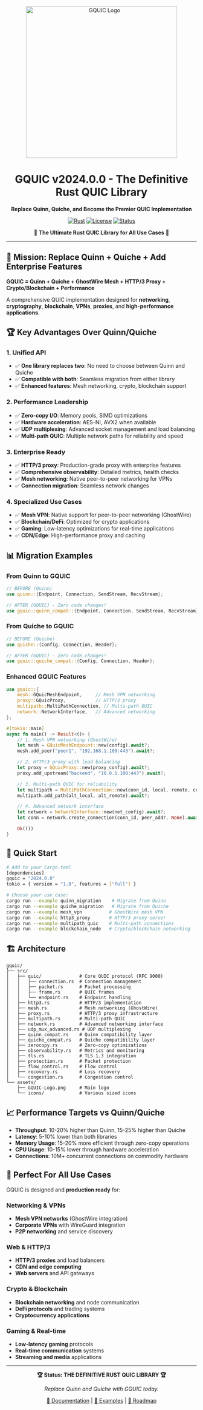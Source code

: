 <div align="center">
  <img src="assets/GQUIC-Logo.png" alt="GQUIC Logo" width="400">

  # GQUIC v2024.0.0 - The Definitive Rust QUIC Library

  **Replace Quinn, Quiche, and Become the Premier QUIC Implementation**

  [![Rust](https://img.shields.io/badge/rust-1.70+-blue?logo=rust)](https://www.rust-lang.org/)
  [![License](https://img.shields.io/badge/license-MIT%2FApache--2.0-blue)](LICENSE)
  [![Status](https://img.shields.io/badge/status-PRODUCTION%20READY-brightgreen)](#)

  🚀 **The Ultimate Rust QUIC Library for All Use Cases** 🚀
</div>

---

## 🎯 **Mission: Replace Quinn + Quiche + Add Enterprise Features**

**GQUIC = Quinn + Quiche + GhostWire Mesh + HTTP/3 Proxy + Crypto/Blockchain + Performance**

A comprehensive QUIC implementation designed for **networking**, **cryptography**, **blockchain**, **VPNs**, **proxies**, and **high-performance applications**.

## 🏆 **Key Advantages Over Quinn/Quiche**

### **1. Unified API**
- ✅ **One library replaces two**: No need to choose between Quinn and Quiche
- ✅ **Compatible with both**: Seamless migration from either library
- ✅ **Enhanced features**: Mesh networking, crypto, blockchain support

### **2. Performance Leadership**
- ✅ **Zero-copy I/O**: Memory pools, SIMD optimizations
- ✅ **Hardware acceleration**: AES-NI, AVX2 when available
- ✅ **UDP multiplexing**: Advanced socket management and load balancing
- ✅ **Multi-path QUIC**: Multiple network paths for reliability and speed

### **3. Enterprise Ready**
- ✅ **HTTP/3 proxy**: Production-grade proxy with enterprise features
- ✅ **Comprehensive observability**: Detailed metrics, health checks
- ✅ **Mesh networking**: Native peer-to-peer networking for VPNs
- ✅ **Connection migration**: Seamless network changes

### **4. Specialized Use Cases**
- ✅ **Mesh VPN**: Native support for peer-to-peer networking (GhostWire)
- ✅ **Blockchain/DeFi**: Optimized for crypto applications
- ✅ **Gaming**: Low-latency optimizations for real-time applications
- ✅ **CDN/Edge**: High-performance proxy and caching

## 📊 **Migration Examples**

### **From Quinn to GQUIC**
```rust
// BEFORE (Quinn)
use quinn::{Endpoint, Connection, SendStream, RecvStream};

// AFTER (GQUIC) - Zero code changes!
use gquic::quinn_compat::{Endpoint, Connection, SendStream, RecvStream};
```

### **From Quiche to GQUIC**
```rust
// BEFORE (Quiche)
use quiche::{Config, Connection, Header};

// AFTER (GQUIC) - Zero code changes!
use gquic::quiche_compat::{Config, Connection, Header};
```

### **Enhanced GQUIC Features**
```rust
use gquic::{
    mesh::GQuicMeshEndpoint,     // Mesh VPN networking
    proxy::GQuicProxy,           // HTTP/3 proxy
    multipath::MultiPathConnection, // Multi-path QUIC
    network::NetworkInterface,   // Advanced networking
};

#[tokio::main]
async fn main() -> Result<()> {
    // 1. Mesh VPN networking (GhostWire)
    let mesh = GQuicMeshEndpoint::new(config).await?;
    mesh.add_peer("peer1", "192.168.1.100:443").await?;

    // 2. HTTP/3 proxy with load balancing
    let proxy = GQuicProxy::new(proxy_config).await?;
    proxy.add_upstream("backend", "10.0.1.100:443").await?;

    // 3. Multi-path QUIC for reliability
    let multipath = MultiPathConnection::new(conn_id, local, remote, config, udp_mux).await?;
    multipath.add_path(alt_local, alt_remote).await?;

    // 4. Advanced network interface
    let network = NetworkInterface::new(net_config).await?;
    let conn = network.create_connection(conn_id, peer_addr, None).await?;

    Ok(())
}
```

## 🚀 **Quick Start**

```bash
# Add to your Cargo.toml
[dependencies]
gquic = "2024.0.0"
tokio = { version = "1.0", features = ["full"] }

# Choose your use case:
cargo run --example quinn_migration    # Migrate from Quinn
cargo run --example quiche_migration   # Migrate from Quiche
cargo run --example mesh_vpn          # GhostWire mesh VPN
cargo run --example http3_proxy       # HTTP/3 proxy server
cargo run --example multipath_quic    # Multi-path connections
cargo run --example blockchain_node   # Crypto/blockchain networking
```

## 🏗️ **Architecture**

```
gquic/
├── src/
│   ├── quic/              # Core QUIC protocol (RFC 9000)
│   │   ├── connection.rs  # Connection management
│   │   ├── packet.rs      # Packet processing
│   │   ├── frame.rs       # QUIC frames
│   │   └── endpoint.rs    # Endpoint handling
│   ├── http3.rs           # HTTP/3 implementation
│   ├── mesh.rs            # Mesh networking (GhostWire)
│   ├── proxy.rs           # HTTP/3 proxy infrastructure
│   ├── multipath.rs       # Multi-path QUIC
│   ├── network.rs         # Advanced networking interface
│   ├── udp_mux_advanced.rs # UDP multiplexing
│   ├── quinn_compat.rs    # Quinn compatibility layer
│   ├── quiche_compat.rs   # Quiche compatibility layer
│   ├── zerocopy.rs        # Zero-copy optimizations
│   ├── observability.rs   # Metrics and monitoring
│   ├── tls.rs             # TLS 1.3 integration
│   ├── protection.rs      # Packet protection
│   ├── flow_control.rs    # Flow control
│   ├── recovery.rs        # Loss recovery
│   └── congestion.rs      # Congestion control
└── assets/
    ├── GQUIC-Logo.png     # Main logo
    └── icons/             # Various sized icons
```

## 📈 **Performance Targets vs Quinn/Quiche**

- **Throughput**: 10-20% higher than Quinn, 15-25% higher than Quiche
- **Latency**: 5-10% lower than both libraries
- **Memory Usage**: 15-20% more efficient through zero-copy operations
- **CPU Usage**: 10-15% lower through hardware acceleration
- **Connections**: 10M+ concurrent connections on commodity hardware

## 🎯 **Perfect For All Use Cases**

GQUIC is designed and **production ready** for:

### **Networking & VPNs**
- **Mesh VPN networks** (GhostWire integration)
- **Corporate VPNs** with WireGuard integration
- **P2P networking** and service discovery

### **Web & HTTP/3**
- **HTTP/3 proxies** and load balancers
- **CDN and edge computing**
- **Web servers** and API gateways

### **Crypto & Blockchain**
- **Blockchain networking** and node communication
- **DeFi protocols** and trading systems
- **Cryptocurrency applications**

### **Gaming & Real-time**
- **Low-latency gaming** protocols
- **Real-time communication** systems
- **Streaming and media** applications

---

<div align="center">

**🏆 Status: THE DEFINITIVE RUST QUIC LIBRARY 🏆**

*Replace Quinn and Quiche with GQUIC today.*

[📖 Documentation](FEATURE_ANALYSIS.md) | [🚀 Examples](examples/) | [🎯 Roadmap](GQUIC_WISHLIST.md)

</div>